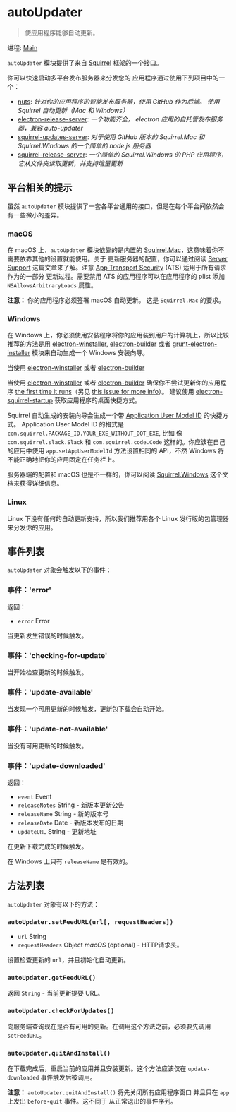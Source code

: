 # autoUpdater

> 使应用程序能够自动更新。

进程: [Main](../glossary.md#main-process)

`autoUpdater` 模块提供了来自
[Squirrel](https://github.com/Squirrel) 框架的一个接口。

你可以快速启动多平台发布服务器来分发您的
应用程序通过使用下列项目中的一个：

- [nuts][nuts]: *针对你的应用程序的智能发布服务器，使用 GitHub 作为后端。 使用 Squirrel 自动更新（Mac 和 Windows）*
- [electron-release-server][electron-release-server]: *一个功能齐全，
  electron 应用的自托管发布服务器，兼容 auto-updater*
- [squirrel-updates-server][squirrel-updates-server]: *对于使用 GitHub 版本的 Squirrel.Mac 和 Squirrel.Windows 的一个简单的 node.js 服务器*
- [squirrel-release-server][squirrel-release-server]: *一个简单的 Squirrel.Windows 的 PHP 应用程序，它从文件夹读取更新，并支持增量更新*

## 平台相关的提示

虽然 `autoUpdater` 模块提供了一套各平台通用的接口，但是在每个平台间依然会有一些微小的差异。

### macOS

在 macOS 上，`autoUpdater` 模块依靠的是内置的 [Squirrel.Mac][squirrel-mac]，这意味着你不需要依靠其他的设置就能使用。关于
更新服务器的配置，你可以通过阅读 [Server Support][server-support] 这篇文章来了解。注意 [App
Transport Security](https://developer.apple.com/library/content/documentation/General/Reference/InfoPlistKeyReference/Articles/CocoaKeys.html#//apple_ref/doc/uid/TP40009251-SW35) (ATS) 适用于所有请求作为的一部分
更新过程。需要禁用 ATS 的应用程序可以在应用程序的 plist 添加
`NSAllowsArbitraryLoads` 属性。

**注意：** 你的应用程序必须签署 macOS 自动更新。
这是 `Squirrel.Mac` 的要求。

### Windows

在 Windows 上，你必须使用安装程序将你的应用装到用户的计算机上，所以比较推荐的方法是用 [electron-winstaller][installer-lib], [electron-builder][electron-builder-lib] 或者 [grunt-electron-installer][installer] 模块来自动生成一个 Windows 安装向导。

当使用 [electron-winstaller][installer-lib] 或者 [electron-builder][electron-builder-lib]

当使用 [electron-winstaller][installer-lib] 或者 [electron-builder][electron-builder-lib] 确保你不尝试更新你的应用程序 [the first time it runs](https://github.com/electron/windows-installer#handling-squirrel-events)（另见 [this issue for more info](https://github.com/electron/electron/issues/7155)）。 建议使用 [electron-squirrel-startup](https://github.com/mongodb-js/electron-squirrel-startup) 获取应用程序的桌面快捷方式。

Squirrel 自动生成的安装向导会生成一个带 [Application User Model ID][app-user-model-id] 的快捷方式。
Application User Model ID 的格式是 `com.squirrel.PACKAGE_ID.YOUR_EXE_WITHOUT_DOT_EXE`, 比如
像 `com.squirrel.slack.Slack` 和 `com.squirrel.code.Code` 这样的。你应该在自己的应用中使用 `app.setAppUserModelId` 方法设置相同的 API，不然 Windows 将不能正确地把你的应用固定在任务栏上。

服务器端的配置和 macOS 也是不一样的，你可以阅读 [Squirrel.Windows][squirrel-windows] 这个文档来获得详细信息。

### Linux

Linux 下没有任何的自动更新支持，所以我们推荐用各个 Linux 发行版的包管理器来分发你的应用。

## 事件列表

`autoUpdater` 对象会触发以下的事件：

### 事件：'error'

返回：

* `error` Error

当更新发生错误的时候触发。

### 事件：'checking-for-update'

当开始检查更新的时候触发。

### 事件：'update-available'

当发现一个可用更新的时候触发，更新包下载会自动开始。

### 事件：'update-not-available'

当没有可用更新的时候触发。

### 事件：'update-downloaded'

返回：

* `event` Event
* `releaseNotes` String - 新版本更新公告
* `releaseName` String - 新的版本号
* `releaseDate` Date - 新版本发布的日期
* `updateURL` String - 更新地址

在更新下载完成的时候触发。

在 Windows 上只有 `releaseName` 是有效的。

## 方法列表

`autoUpdater` 对象有以下的方法：

### `autoUpdater.setFeedURL(url[, requestHeaders])`

* `url` String
* `requestHeaders` Object _macOS_ (optional) - HTTP请求头。

设置检查更新的 `url`，并且初始化自动更新。

### `autoUpdater.getFeedURL()`

返回 `String` - 当前更新提要 URL。

### `autoUpdater.checkForUpdates()`

向服务端查询现在是否有可用的更新。在调用这个方法之前，必须要先调用 `setFeedURL`。

### `autoUpdater.quitAndInstall()`

在下载完成后，重启当前的应用并且安装更新。这个方法应该仅在 `update-downloaded` 事件触发后被调用。

**注意：** `autoUpdater.quitAndInstall()` 将先关闭所有应用程序窗口
并且只在 `app` 上发出 `before-quit` 事件。这不同于
从正常退出的事件序列。

[squirrel-mac]: https://github.com/Squirrel/Squirrel.Mac
[server-support]: https://github.com/Squirrel/Squirrel.Mac#server-support
[squirrel-windows]: https://github.com/Squirrel/Squirrel.Windows
[installer]: https://github.com/electron/grunt-electron-installer
[installer-lib]: https://github.com/electron/windows-installer
[electron-builder-lib]: https://github.com/electron-userland/electron-builder
[app-user-model-id]: https://msdn.microsoft.com/en-us/library/windows/desktop/dd378459(v=vs.85).aspx
[electron-release-server]: https://github.com/ArekSredzki/electron-release-server
[squirrel-updates-server]: https://github.com/Aluxian/squirrel-updates-server
[nuts]: https://github.com/GitbookIO/nuts
[squirrel-release-server]: https://github.com/Arcath/squirrel-release-server
